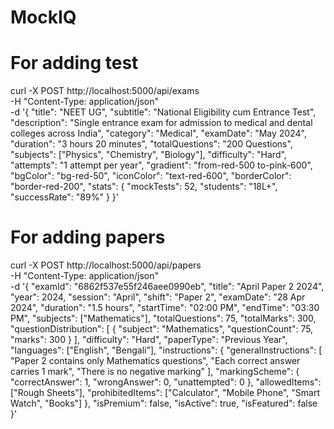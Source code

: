 # MockIQ

# For adding test
curl -X POST http://localhost:5000/api/exams \
-H "Content-Type: application/json" \
-d '{
  "title": "NEET UG",
  "subtitle": "National Eligibility cum Entrance Test",
  "description": "Single entrance exam for admission to medical and dental colleges across India",
  "category": "Medical",
  "examDate": "May 2024",
  "duration": "3 hours 20 minutes",
  "totalQuestions": "200 Questions",
  "subjects": ["Physics", "Chemistry", "Biology"],
  "difficulty": "Hard",
  "attempts": "1 attempt per year",
  "gradient": "from-red-500 to-pink-600",
  "bgColor": "bg-red-50",
  "iconColor": "text-red-600",
  "borderColor": "border-red-200",
  "stats": {
    "mockTests": 52,
    "students": "18L+",
    "successRate": "89%"
  }
}'

# For adding papers
curl -X POST http://localhost:5000/api/papers \
  -H "Content-Type: application/json" \
  -d '{
    "examId": "6862f537e55f246aee0990eb",
    "title": "April Paper 2 2024",
    "year": 2024,
    "session": "April",
    "shift": "Paper 2",
    "examDate": "28 Apr 2024",
    "duration": "1.5 hours",
    "startTime": "02:00 PM",
    "endTime": "03:30 PM",
    "subjects": ["Mathematics"],
    "totalQuestions": 75,
    "totalMarks": 300,
    "questionDistribution": [
      {
        "subject": "Mathematics",
        "questionCount": 75,
        "marks": 300
      }
    ],
    "difficulty": "Hard",
    "paperType": "Previous Year",
    "languages": ["English", "Bengali"],
    "instructions": {
      "generalInstructions": [
        "Paper 2 contains only Mathematics questions",
        "Each correct answer carries 1 mark",
        "There is no negative marking"
      ],
      "markingScheme": {
        "correctAnswer": 1,
        "wrongAnswer": 0,
        "unattempted": 0
      },
      "allowedItems": ["Rough Sheets"],
      "prohibitedItems": ["Calculator", "Mobile Phone", "Smart Watch", "Books"]
    },
    "isPremium": false,
    "isActive": true,
    "isFeatured": false
  }'



